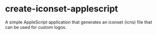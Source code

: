 # create-iconset-applescript
A simple AppleScript application that generates an iconset (icns) file that can be used for custom logos.
